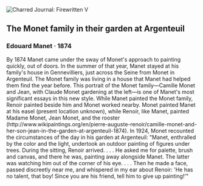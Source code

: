 <div class="artwork-of-the-day">
  <div class="container">
    <div class="img-wrapper">
      <img
        src="https://uploads3.wikiart.org/images/edouard-manet/the-monet-family-in-their-garden-at-argenteuil-1874(1).jpg!Large.jpg"
        alt="Charred Journal: Firewritten V" />
    </div>
    <div class="artwork-detail">
      <div class="artwork-origin"> 
        <h2 class="artwork-name">The Monet family in their garden at Argenteuil</h2>
        <h3 class="artist">
          Edouard Manet
                    ·  1874
        </h3>
      </div>
      <p class="description">
        <span class="artwork-description-text ng-binding" ng-bind-html="viewModel.ArtworkOfTheDay.Description | unsafe">By 1874 Manet came under the sway of Monet's approach to painting quickly, out of doors. In the summer of that year, Manet stayed at his family's house in Gennevilliers, just across the Seine from Monet in Argenteuil. The Monet family was living in a house that Manet had helped them find the year before. This portrait of the Monet family—Camille Monet and Jean, with Claude Monet gardening at the left—is one of Manet's most significant essays in this new style. While Manet painted the Monet family, Renoir painted beside him and Monet worked nearby. Monet painted Manet at his easel (present location unknown), while Renoir, like Manet, painted Madame Monet, Jean Monet, and the rooster (http://www.wikipaintings.org/en/pierre-auguste-renoir/camille-monet-and-her-son-jean-in-the-garden-at-argenteuil-1874). In 1924, Monet recounted the circumstances of the day in his garden at Argenteuil: "Manet, enthralled by the color and the light, undertook an outdoor painting of figures under trees. During the sitting, Renoir arrived. . . . He asked me for palette, brush and canvas, and there he was, painting away alongside Manet. The latter was watching him out of the corner of his eye. . . . Then he made a face, passed discreetly near me, and whispered in my ear about Renoir: 'He has no talent, that boy! Since you are his friend, tell him to give up painting!'"</span>
                        <div class="text-shadow-container" ng-show="showShadow" style=""></div>
      </p>
    </div>
  </div>

</div>
